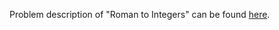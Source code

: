 Problem description of "Roman to Integers" can be found [here](https://leetcode.com/problems/roman-to-integer/solution/).